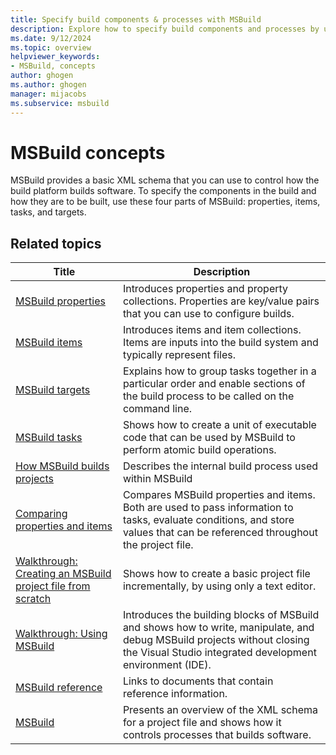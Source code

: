 ```yaml
---
title: Specify build components & processes with MSBuild
description: Explore how to specify build components and processes by using MSBuild properties, items, tasks, and targets in Visual Studio.
ms.date: 9/12/2024
ms.topic: overview
helpviewer_keywords:
- MSBuild, concepts
author: ghogen
ms.author: ghogen
manager: mijacobs
ms.subservice: msbuild
---
```

# MSBuild concepts

MSBuild provides a basic XML schema that you can use to control how the build platform builds software. To specify the components in the build and how they are to be built, use these four parts of MSBuild: properties, items, tasks, and targets.

## Related topics

| Title | Description |
| - | - |
| [MSBuild properties](../msbuild/msbuild-properties.md) | Introduces properties and property collections. Properties are key/value pairs that you can use to configure builds. |
| [MSBuild items](../msbuild/msbuild-items.md) | Introduces items and item collections. Items are inputs into the build system and typically represent files. |
| [MSBuild targets](../msbuild/msbuild-targets.md) | Explains how to group tasks together in a particular order and enable sections of the build process to be called on the command line. |
| [MSBuild tasks](../msbuild/msbuild-tasks.md) | Shows how to create a unit of executable code that can be used by MSBuild to perform atomic build operations. |
| [How MSBuild builds projects](build-process-overview.md) | Describes the internal build process used within MSBuild |
| [Comparing properties and items](../msbuild/comparing-properties-and-items.md) | Compares MSBuild properties and items. Both are used to pass information to tasks, evaluate conditions, and store values that can be referenced throughout the project file. |
| [Walkthrough: Creating an MSBuild project file from scratch](../msbuild/walkthrough-creating-an-msbuild-project-file-from-scratch.md) | Shows how to create a basic project file incrementally, by using only a text editor. |
| [Walkthrough: Using MSBuild](../msbuild/walkthrough-using-msbuild.md) | Introduces the building blocks of MSBuild and shows how to write, manipulate, and debug MSBuild projects without closing the Visual Studio integrated development environment (IDE). |
| [MSBuild reference](../msbuild/msbuild-reference.md) | Links to documents that contain reference information. |
| [MSBuild](../msbuild/msbuild.md) | Presents an overview of the XML schema for a project file and shows how it controls processes that builds software. |
